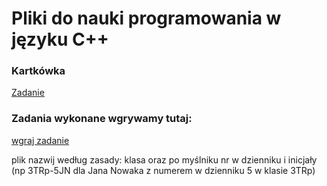 # Pliki do nauki programowania w języku C++

### Kartkówka
[Zadanie](https://github.com/przbas/cpp)

### Zadania wykonane wgrywamy tutaj:
[wgraj zadanie](https://zs1opatow-my.sharepoint.com/:f:/g/personal/pbaskiewicz_opatow_szkola_pl/EpU54XkFFb9Go10i5smGf8YBvY6NCDO-82ICT8t8OuyZMg)

plik nazwij według zasady: klasa oraz po myślniku nr w dzienniku i inicjały (np 3TRp-5JN dla Jana Nowaka z numerem w dzienniku 5 w klasie 3TRp)
